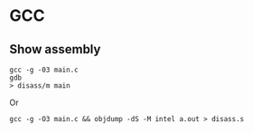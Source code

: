 # GCC

## Show assembly

```
gcc -g -03 main.c
gdb
> disass/m main
```
Or
```
gcc -g -O3 main.c && objdump -dS -M intel a.out > disass.s
```
